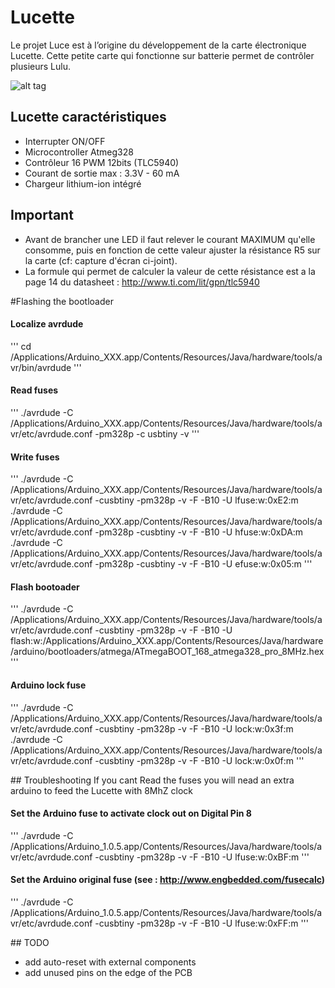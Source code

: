 # Lucette

Le projet Luce est à l’origine du développement de la carte électronique Lucette.
Cette petite carte qui fonctionne sur batterie permet de contrôler plusieurs Lulu.

![alt tag](https://farm2.staticflickr.com/1562/25915319424_2622f2de8f_z_d.jpg)

## Lucette caractéristiques
- Interrupter ON/OFF
- Microcontroller Atmeg328
- Contrôleur 16 PWM 12bits (TLC5940)
- Courant de sortie max : 3.3V - 60 mA
- Chargeur lithium-ion intégré

## Important
- Avant de brancher une LED il faut relever le courant MAXIMUM qu'elle consomme, puis en fonction de cette valeur ajuster la résistance R5 sur la carte (cf: capture d'écran ci-joint).
 - La formule qui permet de calculer la valeur de cette résistance est a la page 14 du datasheet : http://www.ti.com/lit/gpn/tlc5940

#Flashing the bootloader

#### Localize avrdude
'''
cd /Applications/Arduino_XXX.app/Contents/Resources/Java/hardware/tools/avr/bin/avrdude
'''
#### Read fuses
'''
./avrdude -C /Applications/Arduino_XXX.app/Contents/Resources/Java/hardware/tools/avr/etc/avrdude.conf -pm328p -c usbtiny -v
'''
#### Write fuses
'''
./avrdude -C /Applications/Arduino_XXX.app/Contents/Resources/Java/hardware/tools/avr/etc/avrdude.conf -cusbtiny -pm328p -v -F -B10 -U lfuse:w:0xE2:m
./avrdude -C /Applications/Arduino_XXX.app/Contents/Resources/Java/hardware/tools/avr/etc/avrdude.conf -pm328p -cusbtiny -v -F -B10 -U hfuse:w:0xDA:m
./avrdude -C /Applications/Arduino_XXX.app/Contents/Resources/Java/hardware/tools/avr/etc/avrdude.conf -pm328p -cusbtiny -v -F -B10 -U efuse:w:0x05:m
'''
#### Flash bootoader
'''
./avrdude -C /Applications/Arduino_XXX.app/Contents/Resources/Java/hardware/tools/avr/etc/avrdude.conf -cusbtiny -pm328p -v -F -B10 -U flash:w:/Applications/Arduino_XXX.app/Contents/Resources/Java/hardware/arduino/bootloaders/atmega/ATmegaBOOT_168_atmega328_pro_8MHz.hex
'''
#### Arduino lock fuse
'''
./avrdude -C /Applications/Arduino_XXX.app/Contents/Resources/Java/hardware/tools/avr/etc/avrdude.conf -cusbtiny -pm328p -v -F -B10 -U lock:w:0x3f:m
./avrdude -C /Applications/Arduino_XXX.app/Contents/Resources/Java/hardware/tools/avr/etc/avrdude.conf -cusbtiny -pm328p -v -F -B10 -U lock:w:0x0f:m
'''

## Troubleshooting
If you cant Read the fuses you will nead an extra arduino to feed the Lucette with 8MhZ clock

#### Set the Arduino fuse to activate clock out on Digital Pin 8
'''
./avrdude -C /Applications/Arduino_1.0.5.app/Contents/Resources/Java/hardware/tools/avr/etc/avrdude.conf -cusbtiny -pm328p -v -F -B10 -U lfuse:w:0xBF:m
'''
#### Set the Arduino original fuse (see : http://www.engbedded.com/fusecalc)
'''
./avrdude -C /Applications/Arduino_1.0.5.app/Contents/Resources/Java/hardware/tools/avr/etc/avrdude.conf -cusbtiny -pm328p -v -F -B10 -U lfuse:w:0xFF:m
'''

## TODO
- add auto-reset with external components
- add unused pins on the edge of the PCB
